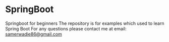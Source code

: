 # SpringBoot
Springboot for beginners 
The repository is for examples which used
to learn Spring Boot For any questions please
contact me at email: samerwadie86@gmail.com
